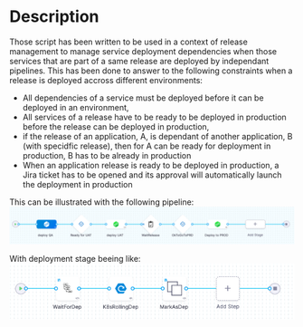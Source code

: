 # Description

Those script has been written to be used in a context of release management to manage service deployment dependencies when those services that are part of a same release are deployed by independant pipelines. This has been done to answer to the following constraints when a release is deployed accross different environments:
- All dependencies of a service must be deployed before it can be deployed in an environment,
- All services of a release have to be ready to be deployed in production before the release can be deployed in production,
- if the release of an application, A, is dependant of another application, B (with specidfic release), then for A can be ready for deployment in production, B has to be already in production
- When an application release is ready to be deployed in production, a Jira ticket has to be opened and its approval will automatically launch the deployment in production

This can be illustrated with the following pipeline:  
![CD pipeline](pipeline.png "CD pipeline")  

With deployment stage beeing like:  
![CD pipeline](deployment.png "CD pipeline")